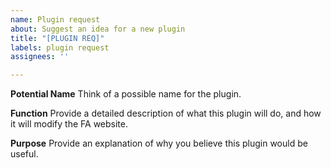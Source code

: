 ```yaml
---
name: Plugin request
about: Suggest an idea for a new plugin
title: "[PLUGIN REQ]"
labels: plugin request
assignees: ''

---
```


**Potential Name**
Think of a possible name for the plugin.

**Function**
Provide a detailed description of what this plugin will do, and how it will modify the FA website.

**Purpose**
Provide an explanation of why you believe this plugin would be useful.
